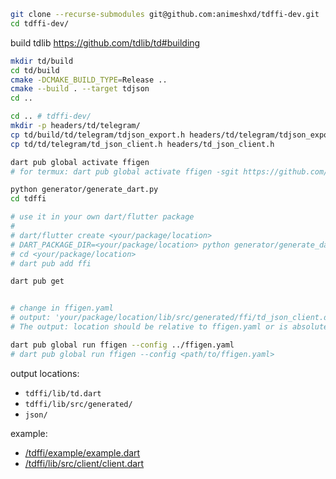 ```bash
git clone --recurse-submodules git@github.com:animeshxd/tdffi-dev.git
cd tdffi-dev/
```
build tdlib https://github.com/tdlib/td#building

```bash
mkdir td/build
cd td/build
cmake -DCMAKE_BUILD_TYPE=Release ..
cmake --build . --target tdjson
cd ..
```

```bash
cd .. # tdffi-dev/
mkdir -p headers/td/telegram/
cp td/build/td/telegram/tdjson_export.h headers/td/telegram/tdjson_export.h
cp td/td/telegram/td_json_client.h headers/td_json_client.h

dart pub global activate ffigen
# for termux: dart pub global activate ffigen -sgit https://github.com/animeshxd/ffigen

python generator/generate_dart.py
cd tdffi

# use it in your own dart/flutter package
#
# dart/flutter create <your/package/location>
# DART_PACKAGE_DIR=<your/package/location> python generator/generate_dart.py
# cd <your/package/location>
# dart pub add ffi

dart pub get


# change in ffigen.yaml
# output: 'your/package/location/lib/src/generated/ffi/td_json_client.dart'
# The output: location should be relative to ffigen.yaml or is absolute

dart pub global run ffigen --config ../ffigen.yaml 
# dart pub global run ffigen --config <path/to/ffigen.yaml> 
```
output locations:  
   - `tdffi/lib/td.dart`
   - `tdffi/lib/src/generated/` 
   - `json/` 

example:
 - [/tdffi/example/example.dart](https://github.com/animeshxd/tdffi-dev/blob/master/tdffi/example/example.dart)
 - [/tdffi/lib/src/client/client.dart](https://github.com/animeshxd/tdffi-dev/blob/master/tdffi/lib/src/client/client.dart)
